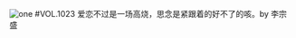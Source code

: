 ![one](http://image.wufazhuce.com/FoyMxCeZfsc0260onT5DNu1Arr98)
#VOL.1023
爱恋不过是一场高烧，思念是紧跟着的好不了的咳。by 李宗盛
